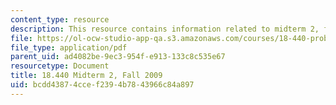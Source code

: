 ```yaml
---
content_type: resource
description: This resource contains information related to midterm 2, fall 2009.
file: https://ol-ocw-studio-app-qa.s3.amazonaws.com/courses/18-440-probability-and-random-variables-spring-2014/bcdd43874ccef2394b7843966c84a897_MIT18_440S14_mid2_2009.pdf
file_type: application/pdf
parent_uid: ad4082be-9ec3-954f-e913-133c8c535e67
resourcetype: Document
title: 18.440 Midterm 2, Fall 2009
uid: bcdd4387-4cce-f239-4b78-43966c84a897
---
```

